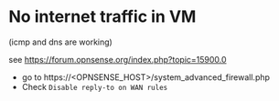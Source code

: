 # No internet traffic in VM
(icmp and dns are working)

see https://forum.opnsense.org/index.php?topic=15900.0
- go to https://<OPNSENSE_HOST>/system_advanced_firewall.php
- Check `Disable reply-to on WAN rules`
